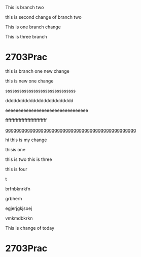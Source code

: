 

This is branch two


this is second change of branch two

This is one branch change



This is three branch


# 2703Prac	


this is branch one new change

this is new one change


ssssssssssssssssssssssssssssss


ddddddddddddddddddddddddd


eeeeeeeeeeeeeeeeeeeeeeeeeeeeeeee



ffffffffffffffffffffffffffff








gggggggggggggggggggggggggggggggggggggggggggggggg


hi
this is my change



thisis one 

this is two
this is three


this is four

t



brfnbknrkfn

grbherh

egjerjgkjsoej



vmkmdbkrkn

This is change of today

# 2703Prac

